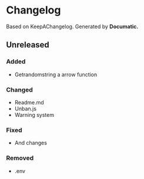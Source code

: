 # Changelog

Based on KeepAChangelog.
Generated by **Documatic.**

## Unreleased

### Added

* Getrandomstring a arrow function

### Changed

* Readme.md
* Unban.js
* Warning system

### Fixed

* And changes

### Removed

* .env
